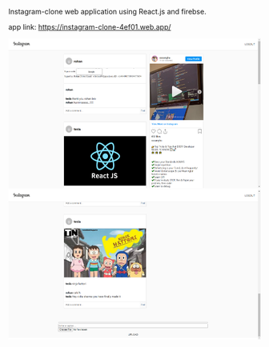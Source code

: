 Instagram-clone web application using React.js and firebse.

app link: 
https://instagram-clone-4ef01.web.app/


<img src="images/image_1.png" width="600" height="300"> 


<img src="images/image_2.png" width="600" height="300"> 
